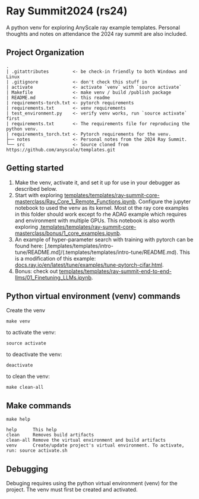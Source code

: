 # Ray Summit2024 (rs24)

A python venv for exploring AnyScale ray example templates.
Personal thoughts and notes on attendance the 2024 ray summit are also included.

## Project Organization

```
.
| .gitattributes         <- be check-in friendly to both Windows and Linux
| .gitignore             <- don't check this stuff in
| activate               <- activate `venv` with `source activate`
| Makefile               <- make venv / build /publish package
| README.md              <- this readme
| requirements-torch.txt <- pytorch requirements
| requirements.txt       <- venv requirements
| test_environment.py    <- verify venv works, run `source activate` first
| requirements.txt       <- The requirements file for reproducing the python venv.
| requirements_torch.txt <- Pytorch requirements for the venv. 
├── notes                <- Personal notes from the 2024 Ray Summit.
└── src                  <- Source cloned from https://github.com/anyscale/templates.git
```

## Getting started

1. Make the venv, activate it, and set it up for use in your debugger as described below.
2. Start with exploring [templates/templates/ray-summit-core-masterclass/Ray_Core_1_Remote_Functions.ipynb](./templates/templates/ray-summit-core-masterclass/Ray_Core_1_Remote_Functions.ipynb).  Configure the jupyter notebook to used the venv as its kernel.  Most ot the ray core examples in this folder should work except fo rhe ADAG example which requires and environment with multiple GPUs. This notebook is also worth exploring [.templates/templates/ray-summit-core-masterclass/bonus/1_core_examples.ipynb](.templates/templates/ray-summit-core-masterclass/bonus/1_core_examples.ipynb).
3. An example of hyper-parameter search with training with pytorch can be found here: [.templates/templates/intro-tune/README.md]/(.templates/templates/intro-tune/README.md).  This is a modification of this example: [docs.ray.io/en/latest/tune/examples/tune-pytorch-cifar.html](https://docs.ray.io/en/latest/tune/examples/tune-pytorch-cifar.html).
3. Bonus: check out [templates/templates/ray-summit-end-to-end-llms/01_Finetuning_LLMs.ipynb](./templates/templates/ray-summit-end-to-end-llms/01_Finetuning_LLMs.ipynb).

## Python virtual environment (venv) commands

Create the venv

    make venv

to activate the venv:

    source activate

to deactivate the venv:

    deactivate

to clean the venv:

    make clean-all

## Make commands

```{bash}
make help

help      This help
clean     Removes build artifacts
clean-all Remove the virtual environment and build artifacts
venv      Create/update project's virtual environment. To activate, run: source activate.sh
```

## Debugging

Debuging requires using the python virtual environment (venv) for the project.  The venv must first be created and activated.

